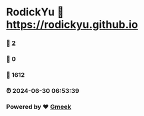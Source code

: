 # RodickYu :link: https://rodickyu.github.io 
### :page_facing_up: [2](https://rodickyu.github.io/tag.html) 
### :speech_balloon: 0 
### :hibiscus: 1612 
### :alarm_clock: 2024-06-30 06:53:39 
### Powered by :heart: [Gmeek](https://github.com/Meekdai/Gmeek)
